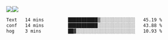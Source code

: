 <div style="display: flex; flex-direction: row;">
<img style="height: auto; width: auto;" class="img" src="https://raw.githubusercontent.com/blazepp/github-stats/master/generated/overview.svg#gh-dark-mode-only" />
<img style="height: auto; width: auto;" class="img" src="https://raw.githubusercontent.com/blazepp/github-stats/master/generated/languages.svg#gh-dark-mode-only" />
</div>

<div style="display: flex; flex-direction: row;">
<!--START_SECTION:waka-->

```txt
Text   14 mins         ███████████▒░░░░░░░░░░░░░   45.19 %
conf   14 mins         ███████████░░░░░░░░░░░░░░   43.88 %
hog    3 mins          ██▓░░░░░░░░░░░░░░░░░░░░░░   10.93 %
```

<!--END_SECTION:waka-->
</div>
